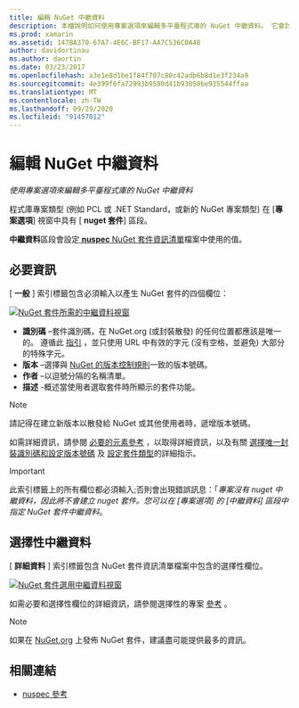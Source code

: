 ```yaml
---
title: 編輯 NuGet 中繼資料
description: 本檔說明如何使用專案選項來編輯多平臺程式庫的 NuGet 中繼資料。 它會討論必要和選用的中繼資料。
ms.prod: xamarin
ms.assetid: 147BA370-67A7-4E6C-BF17-AA7C536C0A48
author: davidortinau
ms.author: daortin
ms.date: 03/23/2017
ms.openlocfilehash: a3e1e8d1be1f84f707c80c42adb6b8d1e3f234a9
ms.sourcegitcommit: 4e399f6fa72993b9580d41b93050be935544ffaa
ms.translationtype: MT
ms.contentlocale: zh-TW
ms.lasthandoff: 09/29/2020
ms.locfileid: "91457012"
---
```

# <a name="editing-nuget-metadata"></a>編輯 NuGet 中繼資料

_使用專案選項來編輯多平臺程式庫的 NuGet 中繼資料_

程式庫專案類型 (例如 PCL 或 .NET Standard，或新的 NuGet 專案類型) 在 [**專案選項**] 視窗中具有 [ **nuget 套件**] 區段。

**中繼資料**區段會設定[ **nuspec** NuGet 套件資訊清單](/nuget/create-packages/creating-a-package#the-role-and-structure-of-the-nuspec-file)檔案中使用的值。

## <a name="required-information"></a>必要資訊

[ **一般** ] 索引標籤包含必須輸入以產生 NuGet 套件的四個欄位：

[![NuGet 套件所需的中繼資料視窗](metadata-images/metadata-general-sml.png)](metadata-images/metadata-general.png#lightbox)

- **識別碼** –套件識別碼，在 NuGet.org (或封裝散發) 的任何位置都應該是唯一的。 遵循此 [指引](/nuget/create-packages/creating-a-package#choosing-a-unique-package-identifier-and-setting-the-version-number) ，並只使用 URL 中有效的字元 (沒有空格，並避免) 大部分的特殊字元。
- **版本** –選擇與 [NuGet 的版本控制規則](/nuget/create-packages/dependency-versions)一致的版本號碼。
- **作者** –以逗號分隔的名稱清單。
- **描述** -概述當使用者選取套件時所顯示的套件功能。

> [!NOTE]
> 請記得在建立新版本以散發給 NuGet 或其他使用者時，遞增版本號碼。

如需詳細資訊，請參閱 [必要的元素參考](/nuget/schema/nuspec#required-metadata-elements) ，以取得詳細資訊，以及有關 [選擇唯一封裝識別碼和設定版本號碼](/nuget/create-packages/creating-a-package#choosing-a-unique-package-identifier-and-setting-the-version-number) 及 [設定套件類型](/nuget/create-packages/creating-a-package#setting-a-package-type)的詳細指示。

> [!IMPORTANT]
> 此索引標籤上的所有欄位都必須輸入;否則會出現錯誤訊息：「_專案沒有 nuget 中繼資料，因此將不會建立 nuget 套件。您可以在 [專案選項] 的 [中繼資料] 區段中指定 NuGet 套件中繼資料_。

## <a name="optional-metadata"></a>選擇性中繼資料

[ **詳細資料** ] 索引標籤包含 NuGet 套件資訊清單檔案中包含的選擇性欄位。

[![NuGet 套件選用中繼資料視窗](metadata-images/metadata-detail-sml.png)](metadata-images/metadata-detail.png#lightbox)

如需必要和選擇性欄位的詳細資訊，請參閱選擇性的專案 [參考](/nuget/schema/nuspec#optional-metadata-elements) 。

> [!NOTE]
> 如果在 [NuGet.org](https://www.nuget.org) 上發佈 NuGet 套件，建議盡可能提供最多的資訊。

## <a name="related-links"></a>相關連結

- [nuspec 參考](/nuget/schema/nuspec#general-form-and-schema)